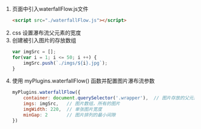 1. 页面中引入waterfallFlow.js文件
    ```html
    <script src="./waterfallFlow.js"></script>
    ```
2. css 设置瀑布流父元素的宽度
3. 创建被引入图片的存放数组
    ```js
    var imgSrc = [];
    for(var i = 1; i <= 50; i ++) {
        imgSrc.push(`./imgs/${i}.jpg`);
    }
    ```
4. 使用 myPlugins.waterfallFlow() 函数并配置图片瀑布流参数
    ```js
    myPlugins.waterfallFlow({
        container: document.querySelector('.wrapper'),  // 图片存放的父元素
        imgs: imgSrc,   // 图片数组，所有的图片
        imgWidth: 220,  // 单张图片宽度
        minGap: 2       // 图片排列的最小间隙
    })
    ```